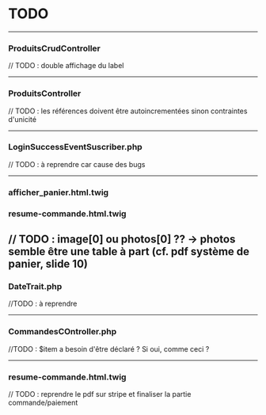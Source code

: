 # TODO

-----------------------------------------

### ProduitsCrudController

// TODO : double affichage du label

-----------------------------------------

### ProduitsController

// TODO : les références doivent être autoincrementées sinon contraintes d'unicité

-----------------------------------------

### LoginSuccessEventSuscriber.php

// TODO : à reprendre car cause des bugs

-----------------------------------------

### afficher_panier.html.twig
### resume-commande.html.twig

// TODO : image[0] ou photos[0] ??
-> photos semble être une table à part (cf. pdf système de panier, slide 10)
-----------------------------------------

### DateTrait.php

//TODO : à reprendre

-----------------------------------------

### CommandesCOntroller.php

//TODO : $item a besoin d'être déclaré ? Si oui, comme ceci ?

-----------------------------------------

### resume-commande.html.twig

// TODO :  reprendre le pdf sur stripe et finaliser la partie commande/paiement